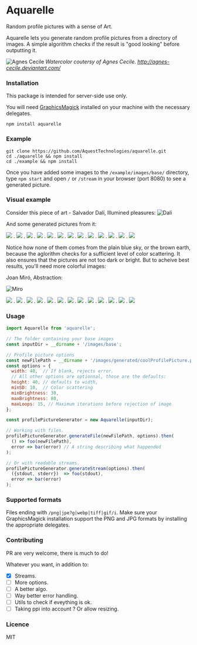 # Aquarelle

Random profile pictures with a sense of Art.

Aquarelle lets you generate random profile pictures from a directory of images. 
A simple algorithm checks if the result is "good looking" before outputting it.

![Agnes Cecile](http://orig10.deviantart.net/9c1e/f/2012/121/7/0/l__assenza_by_agnes_cecile-d4y6tsc.jpg)
*Watercolor coutersy of Agnes Cecile. http://agnes-cecile.deviantart.com/*


### Installation

This package is intended for server-side use only.

You will need [GraphicsMagick](http://www.graphicsmagick.org/) installed on your machine with the necessary delegates.

`npm install aquarelle`

### Example

```
git clone https://github.com/AquestTechnologies/aquarelle.git
cd ./aquarelle && npm install
cd ./example && npm install
```
Once you have added some images to the `/example/images/base/` directory, 
type `npm start` and open `/` or `/stream` in your browser (port 8080) to see a generated picture.

### Visual example

Consider this piece of art - Salvador Dalí, Illumined pleasures:
![Dali](https://s3.amazonaws.com/aquest-dev/Salvador+Dali_Illumined+Pleasures_1929.jpg)

And some generated pictures from it:

![](https://s3.amazonaws.com/aquest-dev/68714710-53ad-11e5-99f6-130baf5c4636.png) .
![](https://s3.amazonaws.com/aquest-dev/6981ccb0-53ad-11e5-99f6-130baf5c4636.png) .
![](https://s3.amazonaws.com/aquest-dev/6a1d4960-53ad-11e5-99f6-130baf5c4636.png) .
![](https://s3.amazonaws.com/aquest-dev/6c49c650-53ad-11e5-99f6-130baf5c4636.png) .
![](https://s3.amazonaws.com/aquest-dev/6cd03460-53ad-11e5-99f6-130baf5c4636.png) .
![](https://s3.amazonaws.com/aquest-dev/6f034100-53ad-11e5-99f6-130baf5c4636.png) .
![](https://s3.amazonaws.com/aquest-dev/6fbca5f0-53ad-11e5-99f6-130baf5c4636.png) .
![](https://s3.amazonaws.com/aquest-dev/712f6fd0-53ad-11e5-99f6-130baf5c4636.png) .
![](https://s3.amazonaws.com/aquest-dev/6aaba6b0-53ad-11e5-99f6-130baf5c4636.png) .
![](https://s3.amazonaws.com/aquest-dev/6b359730-53ad-11e5-99f6-130baf5c4636.png) .
![](https://s3.amazonaws.com/aquest-dev/72bf85b0-53ad-11e5-99f6-130baf5c4636.png) .
![](https://s3.amazonaws.com/aquest-dev/73a32ef0-53ad-11e5-99f6-130baf5c4636.png) .
![](https://s3.amazonaws.com/aquest-dev/7503d060-53ad-11e5-99f6-130baf5c4636.png)

Notice how none of them comes from the plain blue sky, or the brown earth, because the aglorithm checks for a sufficient level of color scattering. It also ensures that the pictures are not too dark or bright. But to acheive best results, you'll need more colorful images:

Joan Miró, Abstraction:

![Miro](https://s3.amazonaws.com/aquest-dev/test/Joan+Miro_Abstraction_.jpg)

![](https://s3.amazonaws.com/aquest-dev/test/736449d0-53b0-11e5-9440-6d407ff0796f.png) .
![](https://s3.amazonaws.com/aquest-dev/test/73f73b00-53b0-11e5-9440-6d407ff0796f.png) .
![](https://s3.amazonaws.com/aquest-dev/test/74682540-53b0-11e5-9440-6d407ff0796f.png) .
![](https://s3.amazonaws.com/aquest-dev/test/74da4800-53b0-11e5-9440-6d407ff0796f.png) .
![](https://s3.amazonaws.com/aquest-dev/test/754c91d0-53b0-11e5-9440-6d407ff0796f.png) .
![](https://s3.amazonaws.com/aquest-dev/test/75babcf0-53b0-11e5-9440-6d407ff0796f.png) .
![](https://s3.amazonaws.com/aquest-dev/test/76f1dd60-53b0-11e5-9440-6d407ff0796f.png) .
![](https://s3.amazonaws.com/aquest-dev/test/77550c00-53b0-11e5-9440-6d407ff0796f.png) .
![](https://s3.amazonaws.com/aquest-dev/test/77b888c0-53b0-11e5-9440-6d407ff0796f.png) .
![](https://s3.amazonaws.com/aquest-dev/test/781aa5f0-53b0-11e5-9440-6d407ff0796f.png) .
![](https://s3.amazonaws.com/aquest-dev/test/78824160-53b0-11e5-9440-6d407ff0796f.png) .
![](https://s3.amazonaws.com/aquest-dev/test/78df0760-53b0-11e5-9440-6d407ff0796f.png) .
![](https://s3.amazonaws.com/aquest-dev/test/7689a5b0-53b0-11e5-9440-6d407ff0796f.png)

### Usage

```javascript
import Aquarelle from 'aquarelle';

// The folder containing your base images
const inputDir = __dirname + '/images/base';

// Profile picture options
const newFilePath = __dirname + '/images/generated/coolProfilePicture.png';
const options = {
  width: 40,  // If blank, rejects error.
  // All other options are optionnal, those are the defaults:
  height: 40, // defaults to width,
  minSD: 10,  // Color scattering
  minBrightness: 30,
  maxBrightness: 80,
  maxLoops: 15, // Maximum iterations before rejection of image
};

const profilePictureGenerator = new Aquarelle(inputDir);

// Working with files.
profilePictureGenerator.generateFile(newFilePath, options).then(
  () => foo(newFilePath),
  error => bar(error) // A string describing what happended
);

// Or with readable streams.
profilePictureGenerator.generateStream(options).then(
  ({stdout, stderr})  => foo(stdout),
  error => bar(error)
);
```

### Supported formats

Files ending with `/png|jpe?g|webp|tiff|gif/i`. 
Make sure your GraphicsMagick installation support the PNG and JPG formats by installing the appropriate delegates.

### Contributing

PR are very welcome, there is much to do!

Whatever you want, in addition to:
- [x] Streams.
- [ ] More options.
- [ ] A better algo.
- [ ] Way better error handling.
- [ ] Utils to check if eveything is ok.
- [ ] Taking ppi into account ? Or allow resizing.

### Licence

MIT
